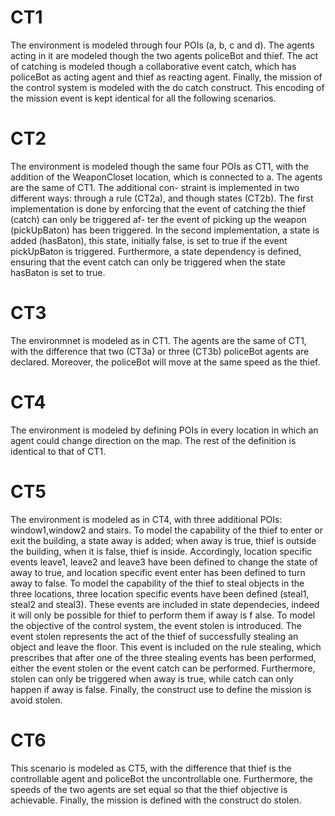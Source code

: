 
# CT1
The environment is modeled through four POIs (a, b, c and d). The agents acting in it are modeled though the two agents policeBot and thief. The act of catching is modeled though a collaborative event catch, which has policeBot as acting agent and thief as reacting agent. Finally, the mission of the control system is modeled with the do catch construct. This encoding of the mission event is kept identical for all the following scenarios.
# CT2
The environment is modeled though the same four POIs as CT1, with the addition of the WeaponCloset location, which is connected to a. The agents are the same of CT1. The additional con- straint is implemented in two different ways: through a rule (CT2a), and though states (CT2b). The first implementation is done by enforcing that the event of catching the thief (catch) can only be triggered af- ter the event of picking up the weapon (pickUpBaton) has been triggered. In the second implementation, a state is added (hasBaton), this state, initially false, is set to true if the event pickUpBaton is triggered. Furthermore, a state dependency is defined, ensuring that the event catch can only be triggered when the state hasBaton is set to true.
# CT3
The environmnet is modeled as in CT1. The agents are the same of CT1, with the difference that two (CT3a) or three (CT3b) policeBot agents are declared. Moreover, the policeBot will move at the same speed as the thief.
# CT4
The environment is modeled by defining POIs in every location in which an agent could change direction on the map. The rest of the definition is identical to that of CT1.
# CT5
The environment is modeled as in CT4, with three additional POIs: window1,window2 and stairs. To model the capability of the thief to enter or exit the building, a state away is added; when away is true, thief is outside the building, when it is false, thief is inside. Accordingly, location specific events leave1, leave2 and leave3 have been defined to change the state of away to true, and location specific event enter has been defined to turn away to false.
To model the capability of the thief to steal objects in the three locations, three location specific events have been defined (steal1, steal2 and steal3).
These events are included in state dependecies, indeed it will only be possible for thief to perform them if away is f alse.
To model the objective of the control system, the event stolen is introduced. The event stolen represents the act of the thief of successfully stealing an object and leave the floor. This event is included on the rule stealing, which prescribes that after one of the three stealing events has been performed, either the event stolen or the event catch can be performed. Furthermore, stolen can only be triggered when away is true, while catch can only happen if away is false. Finally, the construct use to define the mission is avoid stolen.
# CT6
This scenario is modeled as CT5, with the difference that thief is the controllable agent and policeBot the uncontrollable one. Furthermore, the speeds of the two agents are set equal so that the thief objective is achievable. Finally, the mission is defined with the construct do stolen.
